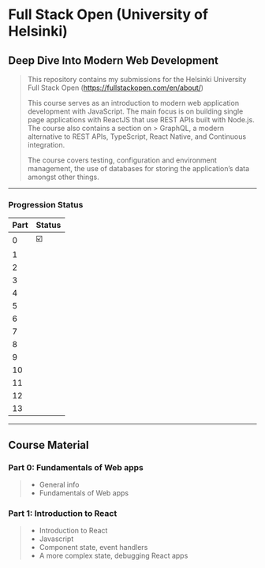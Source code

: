 # Full Stack Open (University of Helsinki) 

## Deep Dive Into Modern Web Development

> This repository contains my submissions for the Helsinki University Full Stack Open
> (https://fullstackopen.com/en/about/)
> 
> This course serves as an introduction to modern web application development with JavaScript. The main focus is on building single page applications with ReactJS that use REST APIs built with Node.js. The course also contains a section on > GraphQL, a modern alternative to REST APIs, TypeScript, React Native, and Continuous integration.
>
> The course covers testing, configuration and environment management, the use of databases for storing the application’s data amongst other things.
---
### Progression Status

| Part      | Status   |
| --------- | ----------- |
| 0         |   ☑️   |
| 1         |          |
| 2         |          |
| 3         |          |
| 4         |          |
| 5         |          |
| 6         |          |
| 7         |          |
| 8         |          |
| 9         |          |
| 10        |          |
| 11        |          |
| 12        |          |
| 13        |          |
---
## Course Material

### Part 0: Fundamentals of Web apps
> - General info
> - Fundamentals of Web apps

### Part 1: Introduction to React
> - Introduction to React
> - Javascript
> - Component state, event handlers
> - A more complex state, debugging React apps
